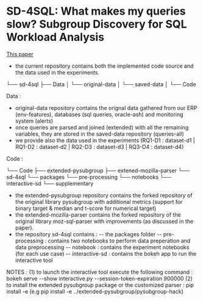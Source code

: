# SD-4SQL: What makes my queries slow? Subgroup Discovery for SQL Workload Analysis

[This paper](https://hal.archives-ouvertes.fr/hal-03318172/document)

- the current repository contains both the implemented code source and the data used in the experiments.

 └── sd-4sql
     ├── Data
     │    └── original-data
     │    └── saved-data
     │
     └── Code


Data : 
- original-data repository contains the orignal data gathered from our ERP (env-features), databases (sql queries, oracle-ash) and monitoring system (alerts)
- once queries are parsed and joined (extended) with all the remaining variables, they are stored in the saved-data repository (queries-all)
- we provide also the data used in the experiments (RQ1-D1 : dataset-d1 | RQ1-D2 : dataset-d2 | RQ2-D3 : dataset-d3 | RQ3-D4 : dataset-d4)

Code :  

 └── Code
      ├── extended-pysubgroup
      ├── extened-mozilla-parser
      └── sd-4sql
           └── packages
           └── pre-processing
           └── notebooks
           └── interactive-sd
           └── supplementary

- the extended-pysubgroup repository contains the forked repository of the original library pysubgroup with additional metrics (support for binary target & median and t-score for numerical target)
- the extended-mozilla-parser contains the forked repository of the original library moz-sql-parser with improvements (as discussed in the paper).
- the repository sd-4sql contains :
	-- the packages folder 
	-- pre-processing : contains two notebooks to perform data preperation and data preprocessing 
	-- notebook : contains the experiment notebooks (for each use case)
	-- interactive-sd : contains the bokeh app to run the interactive tool 

NOTES : (1) to launch the interactive tool execute the following command : bokeh serve --show interactive.py --session-token-expiration 900000 
	(2) to install the extended pysubgroup package or the customized parser : pip install -e <path> (e.g pip install -e ../extended-pysubgroup/pysubgroup-hack)
